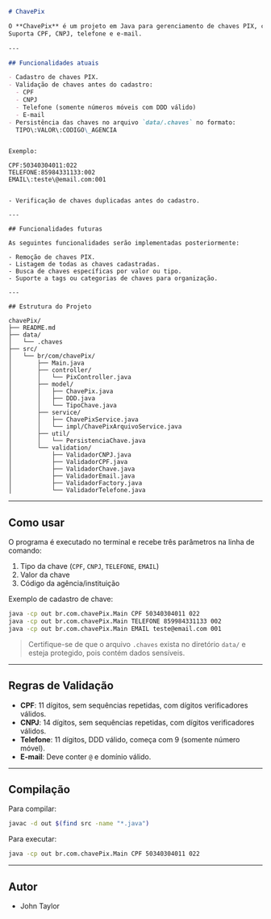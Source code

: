 ```markdown
# ChavePix

O **ChavePix** é um projeto em Java para gerenciamento de chaves PIX, com validação de dados e persistência em arquivo local.
Suporta CPF, CNPJ, telefone e e-mail.

---

## Funcionalidades atuais

- Cadastro de chaves PIX.
- Validação de chaves antes do cadastro:
  - CPF
  - CNPJ
  - Telefone (somente números móveis com DDD válido)
  - E-mail
- Persistência das chaves no arquivo `data/.chaves` no formato:
  TIPO\:VALOR\:CODIGO\_AGENCIA
```
```

Exemplo:

CPF:50340304011:022
TELEFONE:85984331133:002
EMAIL\:teste\@email.com:001
```
```

- Verificação de chaves duplicadas antes do cadastro.

---

## Funcionalidades futuras

As seguintes funcionalidades serão implementadas posteriormente:

- Remoção de chaves PIX.
- Listagem de todas as chaves cadastradas.
- Busca de chaves específicas por valor ou tipo.
- Suporte a tags ou categorias de chaves para organização.

---

## Estrutura do Projeto

```
```
chavePix/
├── README.md
├── data/
│   └── .chaves
├── src/
│   └── br/com/chavePix/
│       ├── Main.java
│       ├── controller/
│       │   └── PixController.java
│       ├── model/
│       │   ├── ChavePix.java
│       │   ├── DDD.java
│       │   └── TipoChave.java
│       ├── service/
│       │   ├── ChavePixService.java
│       │   └── impl/ChavePixArquivoService.java
│       ├── util/
│       │   └── PersistenciaChave.java
│       └── validation/
│           ├── ValidadorCNPJ.java
│           ├── ValidadorCPF.java
│           ├── ValidadorChave.java
│           ├── ValidadorEmail.java
│           ├── ValidadorFactory.java
│           └── ValidadorTelefone.java

````

---

## Como usar

O programa é executado no terminal e recebe três parâmetros na linha de comando:  

1. Tipo da chave (`CPF`, `CNPJ`, `TELEFONE`, `EMAIL`)  
2. Valor da chave  
3. Código da agência/instituição  

Exemplo de cadastro de chave:

```bash
java -cp out br.com.chavePix.Main CPF 50340304011 022
java -cp out br.com.chavePix.Main TELEFONE 859984331133 002
java -cp out br.com.chavePix.Main EMAIL teste@email.com 001
````

> Certifique-se de que o arquivo `.chaves` exista no diretório `data/` e esteja protegido, pois contém dados sensíveis.

---

## Regras de Validação

* **CPF**: 11 dígitos, sem sequências repetidas, com dígitos verificadores válidos.
* **CNPJ**: 14 dígitos, sem sequências repetidas, com dígitos verificadores válidos.
* **Telefone**: 11 dígitos, DDD válido, começa com 9 (somente número móvel).
* **E-mail**: Deve conter `@` e domínio válido.

---

## Compilação

Para compilar:

```bash
javac -d out $(find src -name "*.java")
```

Para executar:

```bash
java -cp out br.com.chavePix.Main CPF 50340304011 022
```

---

## Autor

* John Taylor

